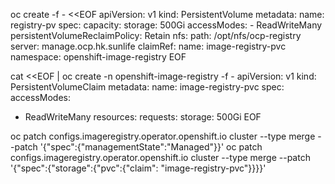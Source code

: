 

oc create -f - <<EOF
apiVersion: v1
kind: PersistentVolume
metadata:
  name: registry-pv
spec:
  capacity:
    storage: 500Gi
  accessModes:
    - ReadWriteMany
  persistentVolumeReclaimPolicy: Retain
  nfs:
    path: /opt/nfs/ocp-registry
    server: manage.ocp.hk.sunlife
  claimRef:
    name: image-registry-pvc
    namespace: openshift-image-registry
EOF


cat <<EOF | oc create -n openshift-image-registry -f -
apiVersion: v1
kind: PersistentVolumeClaim
metadata:
  name: image-registry-pvc
spec:
  accessModes:
  - ReadWriteMany
  resources:
    requests:
      storage: 500Gi
EOF


oc patch configs.imageregistry.operator.openshift.io cluster --type merge --patch '{"spec":{"managementState":"Managed"}}'
oc patch configs.imageregistry.operator.openshift.io cluster --type merge --patch '{"spec":{"storage":{"pvc":{"claim": "image-registry-pvc"}}}}'